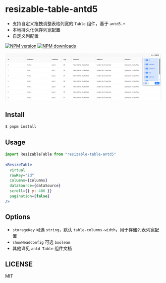 # resizable-table-antd5
- 支持自定义拖拽调整表格列宽的 `Table` 组件，基于 `antd5.+`
- 本地持久化保存列宽配置
- 自定义列配置

[![NPM version](https://img.shields.io/npm/v/resizable-table-antd5.svg?style=flat)](https://npmjs.com/package/resizable-table-antd5)
[![NPM downloads](http://img.shields.io/npm/dm/resizable-table-antd5.svg?style=flat)](https://npmjs.com/package/resizable-table-antd5)

 ![表格示例](./test.png)

## Install

```bash
$ pnpm install
```

## Usage

``` jsx
import ResizableTable from "resizable-table-antd5"

<ResizeTable
  virtual
  rowKey="id"
  columns={columns}
  dataSource={dataSource}
  scroll={{ y: 400 }}
  pagination={false}
/>
```

## Options

- `storageKey` 可选 `string`，默认 `table-columns-width`，用于存储列表列宽配置
- `showHeadConfig` 可选 `boolean` 
- 其他详见 `antd Table` 组件文档


## LICENSE

MIT
